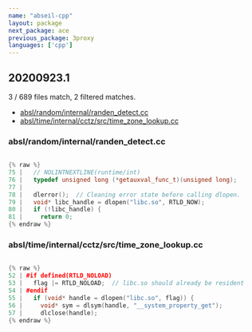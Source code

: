 ```yaml
---
name: "abseil-cpp"
layout: package
next_package: ace
previous_package: 3proxy
languages: ['cpp']
---
```

## 20200923.1
3 / 689 files match, 2 filtered matches.

 - [absl/random/internal/randen_detect.cc](#abslrandominternalranden_detectcc)
 - [absl/time/internal/cctz/src/time_zone_lookup.cc](#absltimeinternalcctzsrctime_zone_lookupcc)

### absl/random/internal/randen_detect.cc

```cpp

{% raw %}
75 |   // NOLINTNEXTLINE(runtime/int)
76 |   typedef unsigned long (*getauxval_func_t)(unsigned long);
77 | 
78 |   dlerror();  // Cleaning error state before calling dlopen.
79 |   void* libc_handle = dlopen("libc.so", RTLD_NOW);
80 |   if (!libc_handle) {
81 |     return 0;
{% endraw %}

```
### absl/time/internal/cctz/src/time_zone_lookup.cc

```cpp

{% raw %}
52 | #if defined(RTLD_NOLOAD)
53 |   flag |= RTLD_NOLOAD;  // libc.so should already be resident
54 | #endif
55 |   if (void* handle = dlopen("libc.so", flag)) {
56 |     void* sym = dlsym(handle, "__system_property_get");
57 |     dlclose(handle);
{% endraw %}

```